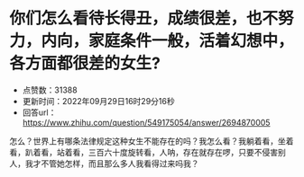 # 你们怎么看待长得丑，成绩很差，也不努力，内向，家庭条件一般，活着幻想中，各方面都很差的女生?
- 点赞数：31388
- 更新时间：2022年09月29日16时29分16秒
- 回答url：https://www.zhihu.com/question/549175054/answer/2694870005
<body>
 <p data-pid="jzmn2A-M">怎么？世界上有哪条法律规定这种女生不能存在的吗？我怎么看？我躺着看，坐着看，趴着看，站着看，三百六十度旋转看，人呐，存在就存在啰，只要不侵害别人，我才不管她怎样，而且那么多人我看得过来吗我？</p>
</body>